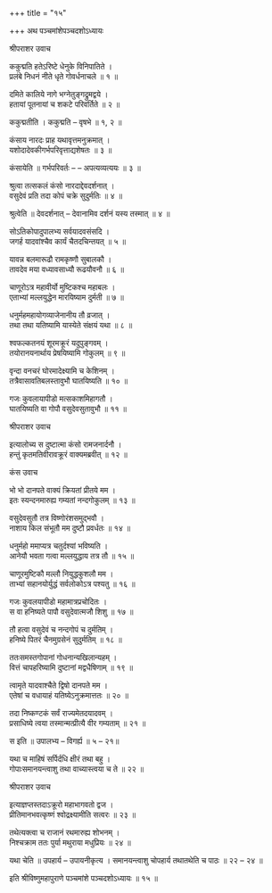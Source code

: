 +++
title = "१५"

+++
अथ पञ्चमांशेपञ्चदशोऽध्यायः

श्रीपराशर उवाच

ककुद्मति हतेऽरिष्टे धेनुके विनिपातिते ।  
प्रलंबे निधनं नीते धृते गोवर्धनाचले ॥ १ ॥

दमिते कालिये नागे भग्नेतुङ्गद्रुमद्वये ।  
हतायां पूतनायां च शकटे परिवर्तिते ॥ २ ॥

ककुद्मतीति । ककुद्मति – वृषभे ॥ १, २ ॥

कंसाय नारदः प्राह यथावृत्तमनुक्रमात् ।  
यशोदादेवकीगर्भपरिवृत्ताद्यशेषतः ॥ ३ ॥

कंसायेति ॥ गर्भपरिवर्तः – – अपत्यव्यत्ययः ॥ ३ ॥

श्रुत्वा तत्सकलं कंसो नारदाद्देवदर्शनात् ।  
वसुदेवं प्रति तदा कोपं चक्रे सुदुर्मतिः ॥ ४ ॥

श्रुत्वेति ॥ देवदर्शनात् – देवानामिव दर्शनं यस्य तस्मात् ॥ ४ ॥

सोऽतिकोपादुपालभ्य सर्वयादवसंसदि ।  
जगर्ह यादवांश्चैव कार्यं चैतदचिन्तयत् ॥ ५ ॥

यावन्न बलमारूढौ रामकृष्णौ सुबालकौ ।  
तावदेव मया वध्यावसाध्यौ रूढयौवनौ ॥ ६ ॥

चाणूरोऽत्र महावीर्यो मुष्टिकश्च महाबलः ।  
एताभ्यां मल्लयुद्धेन मारयिष्याम दुर्मती ॥ ७ ॥

धनुर्महमहायोगव्याजेनानीय तौ व्रजात् ।  
तथा तथा यतिष्यामि यास्येते संक्षयं यथा ॥ ८ ॥

श्वफल्कतनयं शूरमक्रूरं यदुपुङ्गवम् ।  
तयोरानयनार्थाय प्रेषयिष्यामि गोकुलम् ॥ ९ ॥

वृन्दा वनचरं घोरमादेक्ष्यामि च केशिनम् ।  
तत्रैवासावतिबलस्तावुभौ घातयिष्यति ॥ १० ॥

गजः कुवलायापीडो मत्सकाशमिहागतौ ।  
घातयिष्यति वा गोपौ वसुदेवसुतावुभौ ॥ ११ ॥

श्रीपराशर उवाच

इत्यालोच्य स दुष्टात्मा कंसो रामजनार्दनौ ।  
हन्तुं कृतमतिवीरावक्रूरं वाक्यमब्रवीत् ॥ १२ ॥

कंस उवाच

भो भो दानपते वाक्यं क्रियतां प्रीतये मम ।  
इतः स्यन्दनमारुह्य गम्यतां नन्दगोकुलम् ॥ १३ ॥

वसुदेवसुतौ तत्र विष्णोरंशसमुद्भवौ ।  
नाशाय किल संभूतौ मम दुष्टौ प्रवर्धतः ॥ १४ ॥

धनुर्महो ममाप्यत्र चतुर्दश्यां भविष्यति ।  
आनेयौ भवता गत्वा मल्लयुद्धाय तत्र तौ ॥ १५ ॥

चाणूरमुष्टिकौ मल्लौ नियुद्धकुशलौ मम ।  
ताभ्यां सहानयोर्युद्धं सर्वलोकोऽत्र पश्यतु ॥ १६ ॥

गजः कुवलयापीडो महामात्रप्रचोदितः ।  
स वा हनिष्यते पापौ वसुदेवात्मजौ शिशु ॥ १७ ॥

तौ हत्वा वसुदेवं च नन्दगोपं च दुर्मतिम् ।  
हनिष्ये पितरं चैनमुग्रसेनं सुदुर्मतिम् ॥ १८ ॥

ततःसमस्तगोपानां गोधनान्यखिलान्यहम् ।  
वित्तं चापहरिष्यामि दुष्टानां मद्वधैषिणाम् ॥ १९ ॥

त्वामृते यादवाश्चैते द्विषो दानपते मम ।  
एतेषां च वधायाहं यतिष्येऽनुक्रमात्ततः ॥ २० ॥

तदा निष्कण्टकं सर्वं राज्यमेतदयादवम् ।  
प्रसाधिष्ये त्वया तस्मान्मत्प्रीत्यै वीर गम्यताम् ॥ २१ ॥

स इति ॥ उपालभ्य – विगर्ह्य ॥ ५ – २१॥

यथा च माहिषं सर्पिर्दधि क्षीरं तथा बहु ।  
गोपाःसमानयन्त्वाशु तथा वाच्यास्त्वया च ते ॥ २२ ॥

श्रीपराशर उवाच

इत्याज्ञप्तस्तदाऽक्रूरो महाभागवतो द्वज ।  
प्रीतिमानभवत्कृष्णं श्वोद्रक्ष्यामीति सत्वरः ॥ २३ ॥

तथेत्यक्त्वा च राजानं रथमारुह्य शोभनम् ।  
निश्चक्राम ततः पुर्या मथुराया मधुप्रियः ॥ २४ ॥

यथा चेति ॥ उपहार्य – उपायनीकृत्य । समानयन्त्वाशु चोपहार्य तथातथेति च पाठः ॥ २२ – २४ ॥

इति श्रीविष्णुमहापुराणे पञ्चमांशे पञ्चदशोऽध्यायः ॥ १५ ॥

